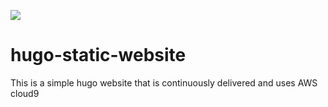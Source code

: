 ![](https://codebuild.us-east-1.amazonaws.com/badges?uuid=eyJlbmNyeXB0ZWREYXRhIjoiUFlLSW5aZjU4aXVINmxOU0ZIaDh0OHRRclhnWTR5YmlXci8zUDRvWUxsWEljWnRlTS9wd0w2eHJMWFhDTHZLc2dqZDhoYzBDaEVGMVRLcnRnK2E5SjNFPSIsIml2UGFyYW1ldGVyU3BlYyI6IlhLYnVJOGJHVU1SelB3Ri8iLCJtYXRlcmlhbFNldFNlcmlhbCI6MX0%3D&branch=main)

# hugo-static-website
This is a simple hugo website that is continuously delivered and uses AWS cloud9
